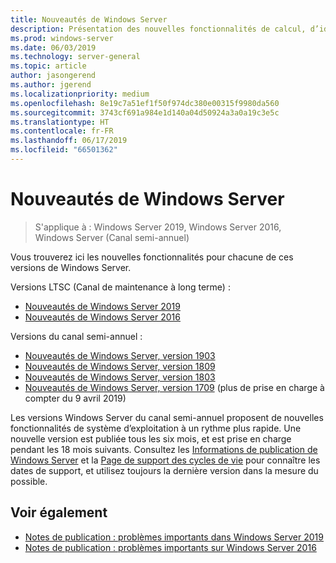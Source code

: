 ```yaml
---
title: Nouveautés de Windows Server
description: Présentation des nouvelles fonctionnalités de calcul, d’identité, de gestion, d’automatisation, de mise en réseau, de sécurité et de stockage.
ms.prod: windows-server
ms.date: 06/03/2019
ms.technology: server-general
ms.topic: article
author: jasongerend
ms.author: jgerend
ms.localizationpriority: medium
ms.openlocfilehash: 8e19c7a51ef1f50f974dc380e00315f9980da560
ms.sourcegitcommit: 3743cf691a984e1d140a04d50924a3a0a19c3e5c
ms.translationtype: HT
ms.contentlocale: fr-FR
ms.lasthandoff: 06/17/2019
ms.locfileid: "66501362"
---
```

# <a name="whats-new-in-windows-server"></a>Nouveautés de Windows Server

>S'applique à : Windows Server 2019, Windows Server 2016, Windows Server (Canal semi-annuel)

Vous trouverez ici les nouvelles fonctionnalités pour chacune de ces versions de Windows Server.  

Versions LTSC (Canal de maintenance à long terme) :

- [Nouveautés de Windows Server 2019](../get-started-19/whats-new-19.md)
- [Nouveautés de Windows Server 2016](whats-new-in-windows-server-2016.md)

Versions du canal semi-annuel :

- [Nouveautés de Windows Server, version 1903](../get-started-19/whats-new-in-windows-server-1903.md)
- [Nouveautés de Windows Server, version 1809](whats-new-in-windows-server-1809.md)
- [Nouveautés de Windows Server, version 1803](whats-new-in-windows-server-1803.md)
- [Nouveautés de Windows Server, version 1709](whats-new-in-windows-server-1709.md) (plus de prise en charge à compter du 9 avril 2019)

Les versions Windows Server du canal semi-annuel proposent de nouvelles fonctionnalités de système d’exploitation à un rythme plus rapide. Une nouvelle version est publiée tous les six mois, et est prise en charge pendant les 18 mois suivants. Consultez les [Informations de publication de Windows Server](windows-server-release-info.md) et la [Page de support des cycles de vie](https://support.microsoft.com/lifecycle) pour connaître les dates de support, et utilisez toujours la dernière version dans la mesure du possible.

## <a name="see-also"></a>Voir également

- [Notes de publication : problèmes importants dans Windows Server 2019](../get-started-19/rel-notes-19.md)
- [Notes de publication : problèmes importants sur Windows Server 2016](Windows-Server-2016-GA-Release-Notes.md)